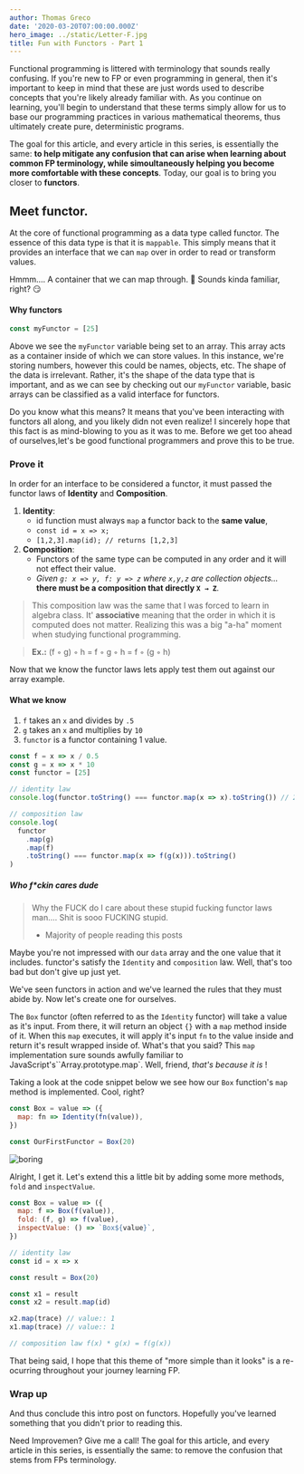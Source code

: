```yaml
---
author: Thomas Greco
date: '2020-03-20T07:00:00.000Z'
hero_image: ../static/Letter-F.jpg
title: Fun with Functors - Part 1
---
```


Functional programming is littered with terminology that sounds really confusing. If you're new to FP or even programming in general, then it's important to keep in mind that these are just words used to describe concepts that you're likely already familiar with. As you continue on learning, you'll begin to understand that these terms simply allow for us to base our programming practices in various mathematical theorems, thus ultimately create pure, deterministic programs.

The goal for this article, and every article in this series, is essentially the same: **to help mitigate any confusion that can arise when learning about common FP terminology, while simoultaneously helping you become more comfortable with these concepts**. Today, our goal is to bring you closer to **functors**.

## Meet functor.

At the core of functional programming as a data type called functor. The essence of this data type is that it is `mappable`. This simply means that it provides an interface that we can `map` over in order to read or transform values.

Hmmm.... A container that we can map through. 🤔 Sounds kinda familiar, right? 😏

#### Why functors

```js
const myFunctor = [25]
```

Above we see the `myFunctor` variable being set to an array. This array acts as a container inside of which we can store values. In this instance, we're storing numbers, however this could be names, objects, etc. The shape of the data is irrelevant. Rather, it's the shape of the data type that is important, and as we can see by checking out our `myFunctor` variable, basic arrays can be classified as a valid interface for functors.

Do you know what this means? It means that you've been interacting with functors all along, and you likely didn not even realize! I sincerely hope that this fact is as mind-blowing to you as it was to me. Before we get too ahead of ourselves,let's be good functional programmers and prove this to be true.

### Prove it

In order for an interface to be considered a functor, it must passed the functor laws of **Identity** and **Composition**.

1. **Identity**:
   - id function must always `map` a functor back to the **same value**,
   - `const id = x => x;`
   - `[1,2,3].map(id); // returns [1,2,3]`
2. **Composition**:
   - Functors of the same type can be computed in any order and it will not effect their value.
   - _Given `g: x => y, f: y => z` where `x,y,z` are collection objects..._ **there must be a composition that directly `X → Z`**.

> This composition law was the same that I was forced to learn in algebra class. It' **associative** meaning that the order in which it is computed does not matter. Realizing this was a big "a-ha" moment when studying functional programming.

> **Ex.:** (f ◦ g) ◦ h = f ◦ g ◦ h = f ◦ (g ◦ h)

Now that we know the functor laws lets apply test them out against our array example.

#### What we know

1. `f` takes an `x` and divides by `.5`
2. `g` takes an `x` and multiplies by `10`
3. `functor` is a functor containing 1 value.

```js
const f = x => x / 0.5
const g = x => x * 10
const functor = [25]

// identity law
console.log(functor.toString() === functor.map(x => x).toString()) // 25 === 25

// composition law
console.log(
  functor
    .map(g)
    .map(f)
    .toString() === functor.map(x => f(g(x))).toString()
)
```

##### Who f\*ckin cares dude

> Why the FUCK do I care about these stupid fucking functor laws man.... Shit is sooo FUCKING stupid.
>
> - Majority of people reading this posts

Maybe you're not impressed with our `data` array and the one value that it includes. functor's satisfy the `Identity` and `composition` law. Well, that's too bad but don't give up just yet.

We've seen functors in action and we've learned the rules that they must abide by. Now let's create one for ourselves.

The `Box` functor (often referred to as the `Identity` functor) will take a value as it's input. From there, it will return an object `{}` with a `map` method inside of it. When this `map` executes, it will apply it's input `fn` to the value inside and return it's result wrapped inside of. What's that you said? This `map` implementation sure sounds awfully familiar to JavaScript's``Array.prototype.map`. Well, friend, _that's because it is_ !

Taking a look at the code snippet below we see how our `Box` function's `map` method is implemented. Cool, right?

```javascript
const Box = value => ({
  map: fn => Identity(fn(value)),
})

const OurFirstFunctor = Box(20)
```

![boring]('../../../imgs/boring.gif)

Alright, I get it. Let's extend this a little bit by adding some more methods, `fold` and `inspectValue`.

```javascript
const Box = value => ({
  map: f => Box(f(value)),
  fold: (f, g) => f(value),
  inspectValue: () => `Box${value}`,
})
```

```js
// identity law
const id = x => x

const result = Box(20)

const x1 = result
const x2 = result.map(id)

x2.map(trace) // value:: 1
x1.map(trace) // value:: 1

// composition law f(x) * g(x) = f(g(x))
```

That being said, I hope that this theme of "more simple than it looks" is a re-ocurring throughout your journey learning FP.

### Wrap up

And thus conclude this intro post on functors. Hopefully you've learned something that you didn't prior to reading this.

Need Improvemen? Give me a call!
The goal for this article, and every article in this series, is essentially the same: to remove the confusion that stems from FPs terminology.
